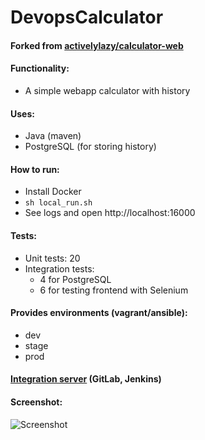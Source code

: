 # DevopsCalculator

#### Forked from [activelylazy/calculator-web](https://github.com/activelylazy/calculator-web)

#### Functionality:
- A simple webapp calculator with history

#### Uses:
- Java (maven)
- PostgreSQL (for storing history)

#### How to run:
- Install Docker
- `sh local_run.sh`
- See logs and open http://localhost:16000

#### Tests:
- Unit tests: 20
- Integration tests:
    - 4 for PostgreSQL
    - 6 for testing frontend with Selenium

#### Provides environments (vagrant/ansible):
- dev
- stage
- prod

#### [Integration server](https://github.com/kochetov-dmitrij/IntegrationServer) (GitLab, Jenkins)

#### Screenshot:
![Screenshot](https://media.discordapp.net/attachments/471031073556529171/691625995807227965/2020-03-23_15.33.55.png "Screenshot")
